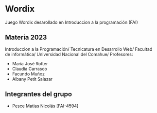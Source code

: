 # Wordix
Juego Wordix desarollado en Introduccion a la programación (FAI) 

## Materia 2023
Introduccion a la Programación/
Tecnicatura en Desarrollo Web/
Facultad de informática/
Universidad Nacional del Comahue/
Profesores: 
 -  María José Rotter
 -  Claudia Carrasco
 -  Facundo Muñoz
 -  Albany Petit Salazar

## Integrantes del grupo
 - Pesce Matias Nicolás [FAI-4594]
